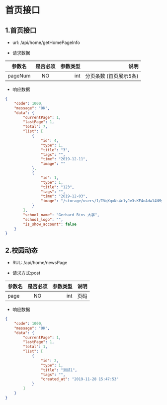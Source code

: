 # 首页接口

## 1.首页接口   
-  url: /api/home/getHomePageInfo

-  请求数据

| 参数名   | 是否必须     | 参数类型 | 说明                   |
| -------- | :----------: | -----:   | -----:                 |
| pageNum  | NO           | int      | 分页条数 (首页展示5条) |

- 响应数据
``` json
{
    "code": 1000,
    "message": "OK",
    "data": {
        "currentPage": 1,
        "lastPage": 1,
        "total": 7,
        "list": [
            {
                "id": 4,
                "type": 1,
                "title": "3",
                "tags": "",
                "time": "2019-12-11",
                "image": ""
            },
            {
                "id": 1,
                "type": 1,
                "title": "123",
                "tags": "",
                "time": "2019-12-03",
                "image": "/storage/users/1/IVqXqxNs4c1yJv3sKF4oAdw14NMyNl1JP7bYqklz.jpeg"
            }
        ],
        "school_name": "Gerhard Bins 大学",
        "school_logo": "",
        "is_show_account": false
    }
}

```


## 2.校园动态

- RUL: /api/home/newsPage

- 请求方式:post

| 参数名   | 是否必须     | 参数类型 | 说明         |
| -------- | :----------: | -----:   | -----:   |
| page    | NO         | int      | 页码 |

- 响应数据

```json
{
    "code": 1000,
    "message": "OK",
    "data": {
        "currentPage": 1,
        "lastPage": 1,
        "total": 1,
        "list": [
            {
                "id": 2,
                "type": 1,
                "title": "测试1",
                "tags": "",
                "created_at": "2019-11-28 15:47:53"
            }
        ]
    }
}
```